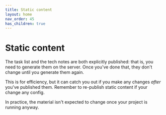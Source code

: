 ```yaml
---
title: Static content
layout: home
nav_order: 45
has_children: true
---
```



# Static content

The task list and the tech notes are both explicitly published: that is, you need to generate them on the server. Once you've done that, they don't
change until you generate them again.

This is for efficiency, but it can catch you out if you make any changes
_after_ you've published them. Remember to re-publish static content if
your change any config.

In practice, the material isn't expected to change once your project is running anyway.
